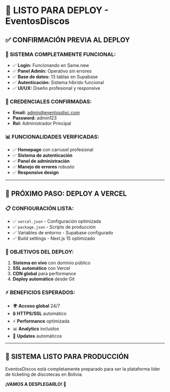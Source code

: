 # 🚀 LISTO PARA DEPLOY - EventosDiscos

## ✅ CONFIRMACIÓN PREVIA AL DEPLOY

### **🎯 SISTEMA COMPLETAMENTE FUNCIONAL:**
- ✅ **Login:** Funcionando en Same.new
- ✅ **Panel Admin:** Operativo sin errores
- ✅ **Base de datos:** 13 tablas en Supabase
- ✅ **Autenticación:** Sistema híbrido funcional
- ✅ **UI/UX:** Diseño profesional y responsive

### **🔐 CREDENCIALES CONFIRMADAS:**
- **Email:** admin@eventosdisc.com
- **Password:** admin123
- **Rol:** Administrador Principal

### **📊 FUNCIONALIDADES VERIFICADAS:**
- ✅ **Homepage** con carrusel profesional
- ✅ **Sistema de autenticación**
- ✅ **Panel de administración**
- ✅ **Manejo de errores** robusto
- ✅ **Responsive design**

---

## 🚀 **PRÓXIMO PASO: DEPLOY A VERCEL**

### **📋 CONFIGURACIÓN LISTA:**
- ✅ `vercel.json` - Configuración optimizada
- ✅ `package.json` - Scripts de producción
- ✅ Variables de entorno - Supabase configurado
- ✅ Build settings - Next.js 15 optimizado

### **🎯 OBJETIVOS DEL DEPLOY:**
1. **Sistema en vivo** con dominio público
2. **SSL automático** con Vercel
3. **CDN global** para performance
4. **Deploy automático** desde Git

### **⚡ BENEFICIOS ESPERADOS:**
- 🌍 **Acceso global** 24/7
- 🔒 **HTTPS/SSL** automático
- ⚡ **Performance** optimizada
- 📊 **Analytics** incluidos
- 🔄 **Updates** automáticos

---

## 🎉 **SISTEMA LISTO PARA PRODUCCIÓN**

EventosDiscos está completamente preparado para ser la plataforma líder de ticketing de discotecas en Bolivia.

**¡VAMOS A DESPLEGARLO! 🚀**
